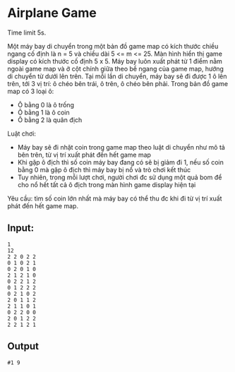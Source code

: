﻿# Airplane Game
Time limit 5s.

Một máy bay di chuyển trong một bản đồ game map có kích thước chiều ngang cố định là  n = 5 và chiều dài 5 <= m <= 25.
Màn hình hiển thị game display có kích thước cố định 5 x 5.
Máy bay luôn xuất phát từ 1 điểm nằm ngoài game map và ở cột chính giữa theo bề ngang của game map, hướng di chuyển từ dưới lên trên.
Tại mỗi lần di chuyển, máy bay sẽ đi được 1 ô lên trên, tới 3 vị trí: ô chéo bên trái, ô trên, ô chéo bên phải.
Trong bản đồ game map có 3 loại ô:

- Ô bằng 0 là ô trống
- Ô bằng 1 là ô coin
- Ô bằng 2 là quân địch

Luật chơi:

- Máy bay sẽ đi nhặt coin trong game map theo luật di chuyển như mô tả bên trên, từ vị trí xuất phát đến hết game map
- Khi gặp ô địch thì số coin máy bay đang có sẽ bị giảm đi 1, nếu số coin bằng 0 mà gặp ô địch thì máy bay bị nổ và trò chơi kết thúc
- Tuy nhiên, trong mỗi lượt chơi, người chơi đc sử dụng một quả bom để cho nổ hết tất cả ô địch trong màn hình game display hiện tại

Yêu cầu: tìm số coin lớn nhất mà máy bay có thể thu đc khi đi từ vị trí xuất phát đến hết game map.

## Input:
```
1
12
2 2 0 2 2
0 1 0 2 1
0 2 0 1 0
2 1 2 1 0
0 2 2 1 2
0 1 2 2 2
0 2 1 0 2
2 0 1 1 2
2 1 1 0 1
0 2 2 0 0
2 0 1 2 2
2 2 1 2 1
```

## Output
```
#1 9
```